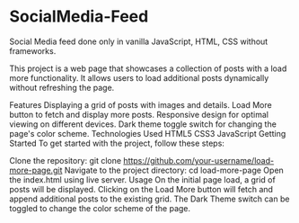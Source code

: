 # SocialMedia-Feed
Social Media feed done only in vanilla JavaScript, HTML, CSS without frameworks.

This project is a web page that showcases a collection of posts with a load more functionality. It allows users to load additional posts dynamically without refreshing the page.

Features
Displaying a grid of posts with images and details.
Load More button to fetch and display more posts.
Responsive design for optimal viewing on different devices.
Dark theme toggle switch for changing the page's color scheme.
Technologies Used
HTML5
CSS3
JavaScript
Getting Started
To get started with the project, follow these steps:

Clone the repository: git clone https://github.com/your-username/load-more-page.git
Navigate to the project directory: cd load-more-page
Open the index.html using live server.
Usage
On the initial page load, a grid of posts will be displayed.
Clicking on the Load More button will fetch and append additional posts to the existing grid.
The Dark Theme switch can be toggled to change the color scheme of the page.
